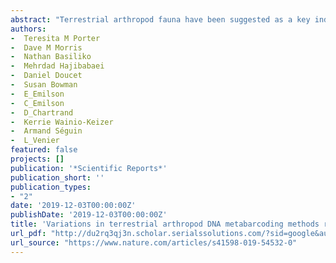 ```yaml
--- 
abstract: "Terrestrial arthropod fauna have been suggested as a key indicator of ecological integrity in forest systems. Because phenotypic identification is expert-limited, a shift towards DNA metabarcoding could improve scalability and democratize the use of forest floor arthropods for biomonitoring applications. The objective of this study was to establish the level of field sampling and DNA extraction replication needed for arthropod biodiversity assessments from soil. Processing 15 individually collected soil samples recovered significantly higher median richness (488–614 sequence variants) than pooling the same number of samples (165–191 sequence variants) prior to DNA extraction, and we found no significant richness differences when using 1 or 3 pooled DNA extractions. Beta diversity was robust to changes in methodological regimes. Though our ability to identify taxa to species rank was limited, we were able to …"
authors: 
-  Teresita M Porter
-  Dave M Morris
-  Nathan Basiliko
-  Mehrdad Hajibabaei
-  Daniel Doucet
-  Susan Bowman
-  E_Emilson
-  C_Emilson
-  D_Chartrand
-  Kerrie Wainio-Keizer
-  Armand Séguin
-  L_Venier
featured: false
projects: []
publication: '*Scientific Reports*'
publication_short: ''
publication_types:
- "2"
date: '2019-12-03T00:00:00Z'
publishDate: '2019-12-03T00:00:00Z'
title: 'Variations in terrestrial arthropod DNA metabarcoding methods recovers robust beta diversity but variable richness and site indicators'
url_pdf: "http://du2rq3qj3n.scholar.serialssolutions.com/?sid=google&auinit=TM&aulast=Porter&atitle=Variations+in+terrestrial+arthropod+DNA+metabarcoding+methods+recovers+robust+beta+diversity+but+variable+richness+and+site+indicators&id=doi:10.1038/s41598-019-54532-0&title=Scientific+reports&volume=9&issue=1&date=2019&spage=1&issn=2045-2322"
url_source: "https://www.nature.com/articles/s41598-019-54532-0"
--- 
```



